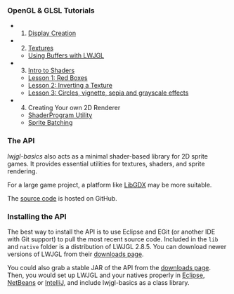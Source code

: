 ### OpenGL & GLSL Tutorials

* 1. [Display Creation](wiki/Display)
* 2. [Textures](wiki/Textures)
  * [Using Buffers with LWJGL](wiki/Java-NIO-Buffers)
* 3. [Intro to Shaders](wiki/Shaders)
  * [Lesson 1: Red Boxes](wiki/ShaderLesson1)
  * [Lesson 2: Inverting a Texture](wiki/ShaderLesson2)
  * [Lesson 3: Circles, vignette, sepia and grayscale effects](wiki/ShaderLesson3)
* 4. Creating Your own 2D Renderer
  * [ShaderProgram Utility](wiki/ShaderProgram-Utility)
  * [Sprite Batching](wiki/SpriteBatch)

### The API

*lwjgl-basics* also acts as a minimal shader-based library for 2D sprite games. It provides essential utilities for textures, shaders, and sprite rendering.

For a large game project, a platform like [LibGDX](http://libgdx.badlogicgames.com/) may be more suitable.

The [source code](https://github.com/mattdesl/lwjgl-basics) is hosted on GitHub.

### Installing the API

The best way to install the API is to use Eclipse and EGit (or another IDE with Git support) to pull the most recent source code. Included in the `lib` and `native` folder is a distribution of LWJGL 2.8.5. You can download newer versions of LWJGL from their [downloads page](http://lwjgl.org/download.php). 

You could also grab a stable JAR of the API from the [downloads page](https://github.com/mattdesl/lwjgl-basics/downloads). Then, you would set up LWJGL and your natives properly in [Eclipse](http://www.lwjgl.org/wiki/index.php?title=Setting_Up_LWJGL_with_Eclipse), [NetBeans](http://www.lwjgl.org/wiki/index.php?title=Setting_Up_LWJGL_with_NetBeans) or [IntelliJ](http://www.lwjgl.org/wiki/index.php?title=Setting_Up_LWJGL_with_IntelliJ_IDEA), and include lwjgl-basics as a class library.